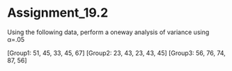 # Assignment_19.2


Using the following data, perform a oneway analysis of variance using α=.05

[Group1: 51, 45, 33, 45, 67]
[Group2: 23, 43, 23, 43, 45]
[Group3: 56, 76, 74, 87, 56]

